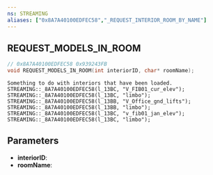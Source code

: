 ```yaml
---
ns: STREAMING
aliases: ["0x8A7A40100EDFEC58","_REQUEST_INTERIOR_ROOM_BY_NAME"]
---
```

## REQUEST_MODELS_IN_ROOM

```c
// 0x8A7A40100EDFEC58 0x939243FB
void REQUEST_MODELS_IN_ROOM(int interiorID, char* roomName);
```

```
Something to do with interiors that have been loaded.  
STREAMING::_8A7A40100EDFEC58(l_13BC, "V_FIB01_cur_elev");  
STREAMING::_8A7A40100EDFEC58(l_13BC, "limbo");  
STREAMING::_8A7A40100EDFEC58(l_13BB, "V_Office_gnd_lifts");  
STREAMING::_8A7A40100EDFEC58(l_13BB, "limbo");  
STREAMING::_8A7A40100EDFEC58(l_13BC, "v_fib01_jan_elev");  
STREAMING::_8A7A40100EDFEC58(l_13BC, "limbo");  
```

## Parameters
* **interiorID**: 
* **roomName**: 


